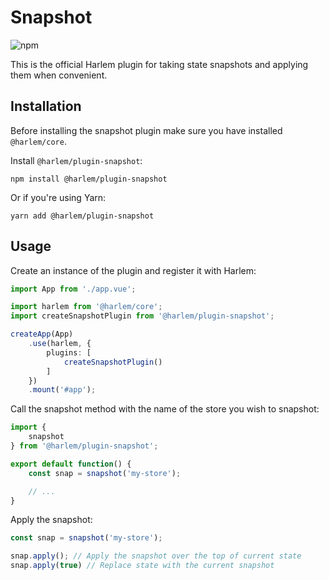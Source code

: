 # Snapshot

![npm](https://img.shields.io/npm/v/@harlem/plugin-snapshot)

This is the official Harlem plugin for taking state snapshots and applying them when convenient.

## Installation

Before installing the snapshot plugin make sure you have installed `@harlem/core`.

Install `@harlem/plugin-snapshot`:
```
npm install @harlem/plugin-snapshot
```
Or if you're using Yarn:
```
yarn add @harlem/plugin-snapshot
```

## Usage

Create an instance of the plugin and register it with Harlem:
```typescript
import App from './app.vue';

import harlem from '@harlem/core';
import createSnapshotPlugin from '@harlem/plugin-snapshot';

createApp(App)
    .use(harlem, {
        plugins: [
            createSnapshotPlugin()
        ]
    })
    .mount('#app');
```

Call the snapshot method with the name of the store you wish to snapshot:
```typescript
import {
    snapshot
} from '@harlem/plugin-snapshot';

export default function() {
    const snap = snapshot('my-store');

    // ...
}
```

Apply the snapshot:
```typescript
const snap = snapshot('my-store');

snap.apply(); // Apply the snapshot over the top of current state
snap.apply(true) // Replace state with the current snapshot
```